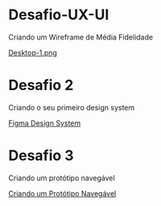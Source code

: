 # Desafio-UX-UI
<p>Criando um Wireframe de Média Fidelidade</p>
<a href="https://github.com/Cbih939/Desafio-UX-UI/blob/main/Desktop%20-%201.png">Desktop-1.png</a>

# Desafio 2 
<p>Criando o seu primeiro design system</p>
<a href="https://www.figma.com/file/Mo3IKgCddxY7XMuvxob3hP/Design-System---DIO?type=design&node-id=0%3A1&mode=design&t=b8kMbxjygPoBq3An-1">Figma Design System</a>

# Desafio 3 
<p>Criando um protótipo navegável</p>
<a href="https://www.figma.com/file/Mo3IKgCddxY7XMuvxob3hP/Design-System---DIO?type=design&node-id=0%3A1&mode=design&t=nBpat0L6c2DIWB5W-1">Criando um Protótipo Navegável</a>
